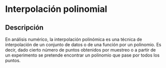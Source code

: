 # Interpolación polinomial

## Descripción

En análisis numérico, la interpolación polinómica es una técnica de interpolación de un conjunto de 
datos o de una función por un polinomio. Es decir, dado cierto número de puntos obtenidos por muestreo o a partir
de un experimento se pretende encontrar un polinomio que pase por todos los puntos.
